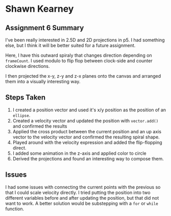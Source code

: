 # Shawn Kearney

## Assignment 6 Summary

I've been really interested in 2.5D and 2D projections in p5. I had something else, but I think it will be better suited for a future assignment.

Here, I have this outward spiraly that changes direction depending on `frameCount`. I used modulo to flip flop between clock-side and counter clockwise directions. 

I then projected the x-y, z-y and z-x planes onto the canvas and arranged them into a visually interesting way.

## Steps Taken
1. I created a position vector and used it's x/y position as the position of an `ellipse`.
2. Created a velocity vector and updated the position with `vector.add()` and confirmed the results
3. Applied the cross product between the current position and an up axis vector to the velocity vector and confirmed the resulting spiral shape.
4. Played around with the velocity expression and added the flip-flopping direct.
5. I added some animation in the z-axis and applied color to circle
6. Derived the projections and found an interesting way to compose them.

## Issues

I had some issues with connecting the current points with the previous so that I could scale velocity directly. I tried putting the position into two different variables before and after updating the position, but that did not want to work. A better solution would be substepping with a `for` or `while` function.

